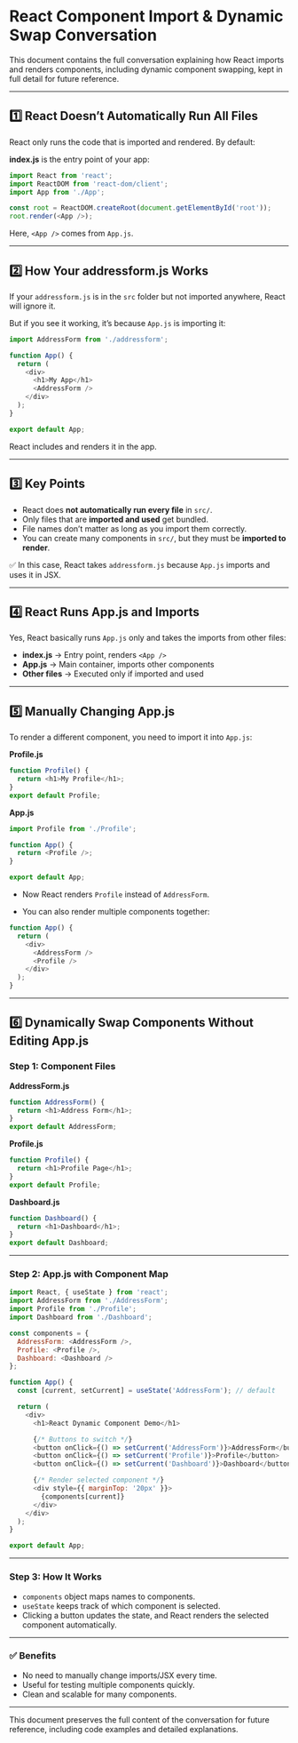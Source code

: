 # React Component Import & Dynamic Swap Conversation

This document contains the full conversation explaining how React imports and renders components, including dynamic component swapping, kept in full detail for future reference.

---

## 1️⃣ React Doesn’t Automatically Run All Files

React only runs the code that is imported and rendered. By default:

**index.js** is the entry point of your app:

```javascript
import React from 'react';
import ReactDOM from 'react-dom/client';
import App from './App';

const root = ReactDOM.createRoot(document.getElementById('root'));
root.render(<App />);
```

Here, `<App />` comes from `App.js`.

---

## 2️⃣ How Your addressform.js Works

If your `addressform.js` is in the `src` folder but not imported anywhere, React will ignore it.  

But if you see it working, it’s because `App.js` is importing it:

```javascript
import AddressForm from './addressform';

function App() {
  return (
    <div>
      <h1>My App</h1>
      <AddressForm />
    </div>
  );
}

export default App;
```

React includes and renders it in the app.

---

## 3️⃣ Key Points

- React does **not automatically run every file** in `src/`.
- Only files that are **imported and used** get bundled.
- File names don’t matter as long as you import them correctly.
- You can create many components in `src/`, but they must be **imported to render**.

✅ In this case, React takes `addressform.js` because `App.js` imports and uses it in JSX.

---

## 4️⃣ React Runs App.js and Imports

Yes, React basically runs `App.js` only and takes the imports from other files:

- **index.js** → Entry point, renders `<App />`
- **App.js** → Main container, imports other components
- **Other files** → Executed only if imported and used

---

## 5️⃣ Manually Changing App.js

To render a different component, you need to import it into `App.js`:

**Profile.js**
```javascript
function Profile() {
  return <h1>My Profile</h1>;
}
export default Profile;
```

**App.js**
```javascript
import Profile from './Profile';

function App() {
  return <Profile />;
}

export default App;
```

- Now React renders `Profile` instead of `AddressForm`.

- You can also render multiple components together:

```javascript
function App() {
  return (
    <div>
      <AddressForm />
      <Profile />
    </div>
  );
}
```

---

## 6️⃣ Dynamically Swap Components Without Editing App.js

### **Step 1: Component Files**

**AddressForm.js**
```javascript
function AddressForm() {
  return <h1>Address Form</h1>;
}
export default AddressForm;
```

**Profile.js**
```javascript
function Profile() {
  return <h1>Profile Page</h1>;
}
export default Profile;
```

**Dashboard.js**
```javascript
function Dashboard() {
  return <h1>Dashboard</h1>;
}
export default Dashboard;
```

---

### **Step 2: App.js with Component Map**

```javascript
import React, { useState } from 'react';
import AddressForm from './AddressForm';
import Profile from './Profile';
import Dashboard from './Dashboard';

const components = {
  AddressForm: <AddressForm />,
  Profile: <Profile />,
  Dashboard: <Dashboard />
};

function App() {
  const [current, setCurrent] = useState('AddressForm'); // default

  return (
    <div>
      <h1>React Dynamic Component Demo</h1>

      {/* Buttons to switch */}
      <button onClick={() => setCurrent('AddressForm')}>AddressForm</button>
      <button onClick={() => setCurrent('Profile')}>Profile</button>
      <button onClick={() => setCurrent('Dashboard')}>Dashboard</button>

      {/* Render selected component */}
      <div style={{ marginTop: '20px' }}>
        {components[current]}
      </div>
    </div>
  );
}

export default App;
```

---

### **Step 3: How It Works**

- `components` object maps names to components.
- `useState` keeps track of which component is selected.
- Clicking a button updates the state, and React renders the selected component automatically.

---

### ✅ Benefits

- No need to manually change imports/JSX every time.
- Useful for testing multiple components quickly.
- Clean and scalable for many components.  

---

This document preserves the full content of the conversation for future reference, including code examples and detailed explanations.  

